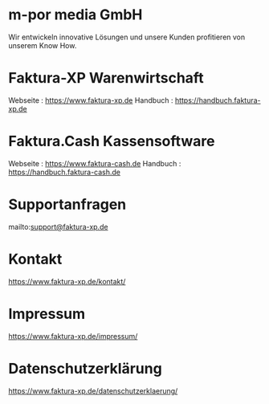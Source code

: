 # m-por media GmbH

Wir entwickeln innovative Lösungen und unsere Kunden profitieren von unserem Know How.

# Faktura-XP Warenwirtschaft
Webseite : https://www.faktura-xp.de
Handbuch : https://handbuch.faktura-xp.de

# Faktura.Cash Kassensoftware
Webseite : https://www.faktura-cash.de
Handbuch : https://handbuch.faktura-cash.de


# Supportanfragen

mailto:support@faktura-xp.de

# Kontakt

https://www.faktura-xp.de/kontakt/

# Impressum

https://www.faktura-xp.de/impressum/

# Datenschutzerklärung

https://www.faktura-xp.de/datenschutzerklaerung/
